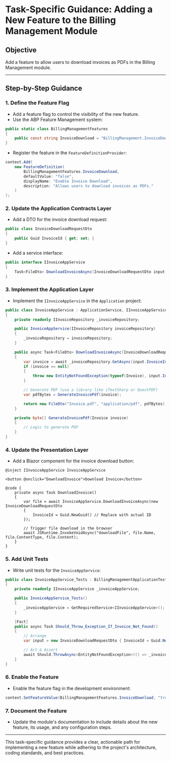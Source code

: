 # Task-Specific Guidance: Adding a New Feature to the Billing Management Module

## **Objective**
Add a feature to allow users to download invoices as PDFs in the Billing Management module.

---

## **Step-by-Step Guidance**

### 1. **Define the Feature Flag**
- Add a feature flag to control the visibility of the new feature.
- Use the ABP Feature Management system:

```csharp
public static class BillingManagementFeatures
{
    public const string InvoiceDownload = "BillingManagement.InvoiceDownload";
}
```

- Register the feature in the `FeatureDefinitionProvider`:

```csharp
context.Add(
    new FeatureDefinition(
        BillingManagementFeatures.InvoiceDownload,
        defaultValue: "false",
        displayName: "Enable Invoice Download",
        description: "Allows users to download invoices as PDFs."
    )
);
```

### 2. **Update the Application Contracts Layer**
- Add a DTO for the invoice download request:

```csharp
public class InvoiceDownloadRequestDto
{
    public Guid InvoiceId { get; set; }
}
```

- Add a service interface:

```csharp
public interface IInvoiceAppService
{
    Task<FileDto> DownloadInvoiceAsync(InvoiceDownloadRequestDto input);
}
```

### 3. **Implement the Application Layer**
- Implement the `IInvoiceAppService` in the `Application` project:

```csharp
public class InvoiceAppService : ApplicationService, IInvoiceAppService
{
    private readonly IInvoiceRepository _invoiceRepository;

    public InvoiceAppService(IInvoiceRepository invoiceRepository)
    {
        _invoiceRepository = invoiceRepository;
    }

    public async Task<FileDto> DownloadInvoiceAsync(InvoiceDownloadRequestDto input)
    {
        var invoice = await _invoiceRepository.GetAsync(input.InvoiceId);
        if (invoice == null)
        {
            throw new EntityNotFoundException(typeof(Invoice), input.InvoiceId);
        }

        // Generate PDF (use a library like iTextSharp or QuestPDF)
        var pdfBytes = GenerateInvoicePdf(invoice);

        return new FileDto("Invoice.pdf", "application/pdf", pdfBytes);
    }

    private byte[] GenerateInvoicePdf(Invoice invoice)
    {
        // Logic to generate PDF
    }
}
```

### 4. **Update the Presentation Layer**
- Add a Blazor component for the invoice download button:

```razor
@inject IInvoiceAppService InvoiceAppService

<button @onclick="DownloadInvoice">Download Invoice</button>

@code {
    private async Task DownloadInvoice()
    {
        var file = await InvoiceAppService.DownloadInvoiceAsync(new InvoiceDownloadRequestDto
        {
            InvoiceId = Guid.NewGuid() // Replace with actual ID
        });

        // Trigger file download in the browser
        await JSRuntime.InvokeVoidAsync("downloadFile", file.Name, file.ContentType, file.Content);
    }
}
```

### 5. **Add Unit Tests**
- Write unit tests for the `InvoiceAppService`:

```csharp
public class InvoiceAppService_Tests : BillingManagementApplicationTestBase
{
    private readonly IInvoiceAppService _invoiceAppService;

    public InvoiceAppService_Tests()
    {
        _invoiceAppService = GetRequiredService<IInvoiceAppService>();
    }

    [Fact]
    public async Task Should_Throw_Exception_If_Invoice_Not_Found()
    {
        // Arrange
        var input = new InvoiceDownloadRequestDto { InvoiceId = Guid.NewGuid() };

        // Act & Assert
        await Should.ThrowAsync<EntityNotFoundException>(() => _invoiceAppService.DownloadInvoiceAsync(input));
    }
}
```

### 6. **Enable the Feature**
- Enable the feature flag in the development environment:

```csharp
context.SetFeatureValue(BillingManagementFeatures.InvoiceDownload, "true");
```

### 7. **Document the Feature**
- Update the module's documentation to include details about the new feature, its usage, and any configuration steps.

---

This task-specific guidance provides a clear, actionable path for implementing a new feature while adhering to the project's architecture, coding standards, and best practices.